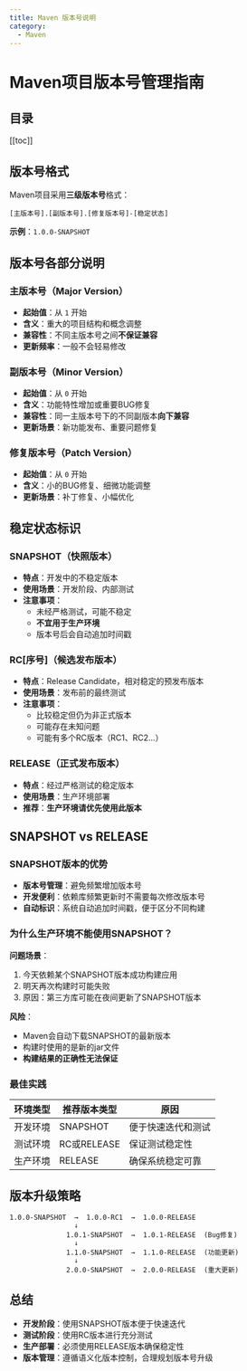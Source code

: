 ```yaml
---
title: Maven 版本号说明
category:
  - Maven
---
```


# Maven项目版本号管理指南

## 目录

[[toc]]

## 版本号格式

Maven项目采用**三级版本号**格式：

```
[主版本号].[副版本号].[修复版本号]-[稳定状态]
```

**示例**：`1.0.0-SNAPSHOT`

## 版本号各部分说明

### 主版本号（Major Version）
- **起始值**：从 `1` 开始
- **含义**：重大的项目结构和概念调整
- **兼容性**：不同主版本号之间**不保证兼容**
- **更新频率**：一般不会轻易修改

### 副版本号（Minor Version）
- **起始值**：从 `0` 开始
- **含义**：功能特性增加或重要BUG修复
- **兼容性**：同一主版本号下的不同副版本**向下兼容**
- **更新场景**：新功能发布、重要问题修复

### 修复版本号（Patch Version）
- **起始值**：从 `0` 开始
- **含义**：小的BUG修复、细微功能调整
- **更新场景**：补丁修复、小幅优化

## 稳定状态标识

### SNAPSHOT（快照版本）
- **特点**：开发中的不稳定版本
- **使用场景**：开发阶段、内部测试
- **注意事项**：
  - 未经严格测试，可能不稳定
  - **不宜用于生产环境**
  - 版本号后会自动追加时间戳

### RC[序号]（候选发布版本）
- **特点**：Release Candidate，相对稳定的预发布版本
- **使用场景**：发布前的最终测试
- **注意事项**：
  - 比较稳定但仍为非正式版本
  - 可能存在未知问题
  - 可能有多个RC版本（RC1、RC2...）

### RELEASE（正式发布版本）
- **特点**：经过严格测试的稳定版本
- **使用场景**：生产环境部署
- **推荐**：**生产环境请优先使用此版本**

## SNAPSHOT vs RELEASE

### SNAPSHOT版本的优势
- **版本号管理**：避免频繁增加版本号
- **开发便利**：依赖库频繁更新时不需要每次修改版本号
- **自动标识**：系统自动追加时间戳，便于区分不同构建

### 为什么生产环境不能使用SNAPSHOT？

**问题场景**：
1. 今天依赖某个SNAPSHOT版本成功构建应用
2. 明天再次构建时可能失败
3. 原因：第三方库可能在夜间更新了SNAPSHOT版本

**风险**：
- Maven会自动下载SNAPSHOT的最新版本
- 构建时使用的是新的jar文件
- **构建结果的正确性无法保证**

### 最佳实践

| 环境类型 | 推荐版本类型 | 原因 |
|---------|-------------|------|
| 开发环境 | SNAPSHOT | 便于快速迭代和测试 |
| 测试环境 | RC或RELEASE | 保证测试稳定性 |
| 生产环境 | RELEASE | 确保系统稳定可靠 |

## 版本升级策略

```
1.0.0-SNAPSHOT  →  1.0.0-RC1  →  1.0.0-RELEASE
                ↓
              1.0.1-SNAPSHOT  →  1.0.1-RELEASE  (Bug修复)
                ↓
              1.1.0-SNAPSHOT  →  1.1.0-RELEASE  (功能更新)
                ↓
              2.0.0-SNAPSHOT  →  2.0.0-RELEASE  (重大更新)
```

## 总结

- **开发阶段**：使用SNAPSHOT版本便于快速迭代
- **测试阶段**：使用RC版本进行充分测试
- **生产部署**：必须使用RELEASE版本确保稳定性
- **版本管理**：遵循语义化版本控制，合理规划版本号升级